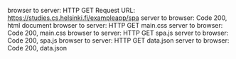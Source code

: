 browser to server: HTTP GET Request URL: https://studies.cs.helsinki.fi/exampleapp/spa
server to browser: Code 200, html document
browser to server: HTTP GET main.css
server to browser: Code 200, main.css
browser to server: HTTP GET spa.js
server to browser: Code 200, spa.js
browser to server: HTTP GET data.json
server to browser: Code 200, data.json
